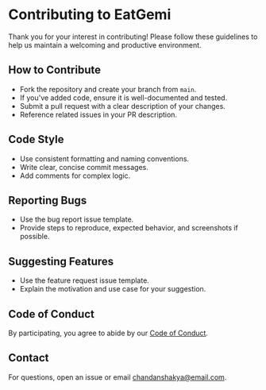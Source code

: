 # Contributing to EatGemi

Thank you for your interest in contributing! Please follow these guidelines to help us maintain a welcoming and productive environment.

## How to Contribute
- Fork the repository and create your branch from `main`.
- If you've added code, ensure it is well-documented and tested.
- Submit a pull request with a clear description of your changes.
- Reference related issues in your PR description.

## Code Style
- Use consistent formatting and naming conventions.
- Write clear, concise commit messages.
- Add comments for complex logic.

## Reporting Bugs
- Use the bug report issue template.
- Provide steps to reproduce, expected behavior, and screenshots if possible.

## Suggesting Features
- Use the feature request issue template.
- Explain the motivation and use case for your suggestion.

## Code of Conduct
By participating, you agree to abide by our [Code of Conduct](CODE_OF_CONDUCT.md).

## Contact
For questions, open an issue or email chandanshakya@email.com.
